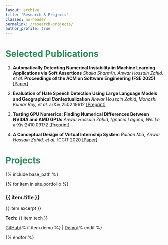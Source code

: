 ```yaml
---
layout: archive
title: "Research & Projects"
classes: no-header
permalink: /research-projects/
author_profile: true
---
```

# <span style="color:#2E8B57;">Selected Publications</span>
1. **Automatically Detecting Numerical Instability in Machine Learning Applications via Soft Assertions**
   *Shaila Sharmin, Anwar Hossain Zahid, et al.*
   **Proceedings of the ACM on Software Engineering (FSE 2025)**
   [[Paper]](https://dl.acm.org/journal/pacmse)

2. **Evaluation of Hate Speech Detection Using Large Language Models and Geographical Contextualization**
   *Anwar Hossain Zahid, Monoshi Kumar Roy, et al.*
   arXiv:2502.19612
   [[Preprint]](https://arxiv.org/abs/2502.19612)

3. **Testing GPU Numerics: Finding Numerical Differences Between NVIDIA and AMD GPUs**
   *Anwar Hossain Zahid, Ignacio Laguna, Wei Le*
   arXiv:2410.09172
   [[Preprint]](https://arxiv.org/abs/2410.09172)

4. **A Conceptual Design of Virtual Internship System**
   *Raihan Mia, Anwar Hossain Zahid, et al.*
   ICCIT 2020
   [[Paper]](https://ieeexplore.ieee.org/document/9392713)

# <span style="color:#2E8B57;">Projects</span>
{% include base_path %}

<div class="portfolio-grid">
  {% for item in site.portfolio %}
    <div class="portfolio-card">
      <h3>{{ item.title }}</h3>
      <p>{{ item.excerpt }}</p>
      <p><strong>Tech:</strong> {{ item.tech }}</p>
      <p>
        <a href="{{ item.github }}">GitHub</a>{% if item.demo %} | <a href="{{ item.demo }}">Demo</a>{% endif %}
      </p>
    </div>
  {% endfor %}
</div>
